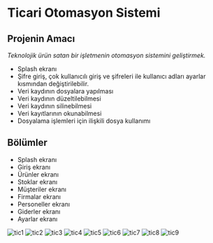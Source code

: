 # Ticari Otomasyon Sistemi
##  Projenin Amacı
*Teknolojik ürün satan bir işletmenin otomasyon sistemini geliştirmek.* <br/>
- Splash ekranı
- Şifre giriş, çok kullanıcılı giriş ve şifreleri ile kullanıcı adları ayarlar kısmından değiştirilebilir.
- Veri kaydının dosyalara yapılması
- Veri kaydının düzeltilebilmesi
- Veri kaydının silinebilmesi
- Veri kayıtlarının okunabilmesi
- Dosyalama işlemleri için ilişkili dosya kullanımı

## Bölümler
- Splash ekranı
- Giriş ekranı
- Ürünler ekranı
- Stoklar ekranı
- Müşteriler ekranı
- Firmalar ekranı
- Personeller ekranı
- Giderler ekranı
- Ayarlar ekranı 

![tic1](https://user-images.githubusercontent.com/56233140/133460307-137065c0-a6ce-4e07-9688-6e52a6feb097.jpg)
![tic2](https://user-images.githubusercontent.com/56233140/133460313-d26ba86a-b0fa-4fdb-90a8-75f6cf303923.jpg)
![tic3](https://user-images.githubusercontent.com/56233140/133460318-d4412f4d-e166-4868-9af3-b713a9f8d70c.jpg)
![tic4](https://user-images.githubusercontent.com/56233140/133460329-1a2688b7-3860-4ff6-9a27-9bfc194cd068.jpg)
![tic5](https://user-images.githubusercontent.com/56233140/133460345-cfb34a98-1125-4712-94c0-96b2db08dd79.jpg)
![tic6](https://user-images.githubusercontent.com/56233140/133460356-56236755-5caf-41b2-a265-61cad4dabe7a.jpg)
![tic7](https://user-images.githubusercontent.com/56233140/133460367-fe714fbc-9ce6-40dd-9ffc-a464dde527a7.jpg)
![tic8](https://user-images.githubusercontent.com/56233140/133460371-1401f136-7530-4e13-acd7-664d53bc09ce.jpg)
![tic9](https://user-images.githubusercontent.com/56233140/133460377-a6cd9eab-842d-4ac4-9cf2-82d53a840f8b.jpg)
